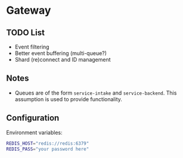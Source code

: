 # Gateway

## TODO List

- Event filtering
- Better event buffering (multi-queue?)
- Shard (re)connect and ID management

## Notes

- Queues are of the form `service-intake` and `service-backend`. This assumption is used to provide functionality.  

## Configuration
Environment variables:
```Bash
REDIS_HOST="redis://redis:6379"
REDIS_PASS="your password here"
```